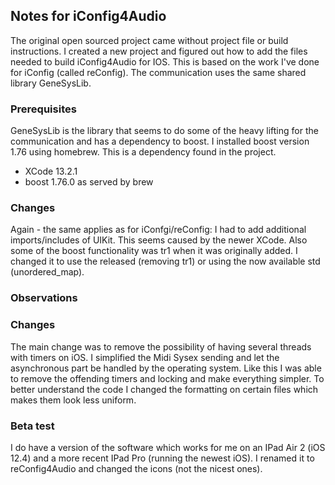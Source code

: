 ## Notes for iConfig4Audio

The original open sourced project came without project file or build instructions.
I created a new project and figured out how to add the files needed to build iConfig4Audio for IOS. This is based on the work I've done for iConfig (called reConfig). The communication uses the same shared library GeneSysLib.
### Prerequisites
GeneSysLib is the library that seems to do some of the heavy lifting for the communication and has a dependency to boost. I installed boost version 1.76 using homebrew. This is a dependency found in the project.
- XCode 13.2.1
- boost 1.76.0 as served by brew
### Changes
Again - the same applies as for iConfgi/reConfig:
I had to add additional imports/includes of UIKit. This seems caused by the newer XCode. Also some of the boost functionality was tr1 when it was originally added. I changed it to use the released (removing tr1) or using the now available std (unordered_map). 
### Observations
### Changes
The main change was to remove the possibility of having several threads with timers on iOS. I simplified the Midi Sysex sending and let the asynchronous part be handled by the operating system. Like this I was able to remove the offending timers and locking and make everything simpler. To better understand the code I changed the formatting on certain files which makes them look less uniform.
### Beta test
I do have a version of the software which works for me on an IPad Air 2 (iOS 12.4) and a more recent IPad Pro (running the newest iOS). I renamed it to reConfig4Audio and changed the icons (not the nicest ones).


